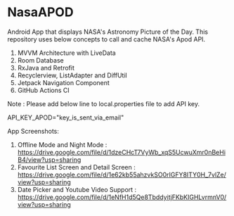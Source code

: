 # NasaAPOD
Android App that displays NASA's Astronomy Picture of the Day.
This repository uses below concepts to call and cache NASA's Apod API.

1. MVVM Architecture with LiveData
2. Room Database
3. RxJava and Retrofit
4. Recyclerview, ListAdapter and DiffUtil
5. Jetpack Navigation Component
6. GitHub Actions CI


Note : Please add below line to local.properties file to add API key. 

API_KEY_APOD="key_is_sent_via_email"


App Screenshots:

1. Offline Mode and Night Mode : https://drive.google.com/file/d/1dzeCHcT7VyWb_xqS5UcwuXmr0nBeHiB4/view?usp=sharing
2. Favourite List Screen and Detail Screen : https://drive.google.com/file/d/1e62kb55ahzvkSO0rIGFY8ITY0H_7vlZe/view?usp=sharing
3. Date Picker and Youtube Video Support : https://drive.google.com/file/d/1eNfH1d5Qe8TbddyitjFKbKIGHLvrmnV0/view?usp=sharing